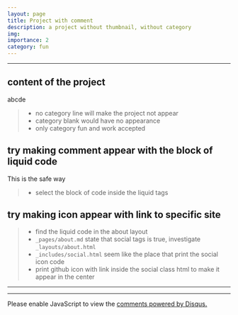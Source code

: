 ```yaml
---
layout: page
title: Project with comment
description: a project without thumbnail, without category
img: 
importance: 2
category: fun
---
```


***

## content of the project

abcde

> - no category line will make the project not appear
> - category blank would have no appearance
> - only category fun and work accepted

## try making comment appear with the block of liquid code

This is the safe way

> - select the block of code inside the liquid tags

## try making icon appear with link to specific site

> - find the liquid code in the about layout
> - `_pages/about.md` state that social tags is true, investigate `_layouts/about.html`
> - `_includes/social.html` seem like the place that print the social icon code
> - print github icon with link inside the social class html to make it appear in the center 

***

<div class="social">
  <div class="contact-icons">
    <a href="https://github.com/thehung92/treemixTools" title="GitHub"><i class="fab fa-github"></i></a>
  </div>
</div>


***

<div id="disqus_thread"></div>
<script type="text/javascript">
      var disqus_shortname  = '{{ site.disqus_shortname }}';
      var disqus_identifier = '{{ page.id }}';
      var disqus_title      = {{ page.title | jsonify }};
      (function() {
        var dsq = document.createElement('script'); dsq.type = 'text/javascript'; dsq.async = true;
        dsq.src = '//' + disqus_shortname + '.disqus.com/embed.js';
        (document.getElementsByTagName('head')[0] || document.getElementsByTagName('body')[0]).appendChild(dsq);
      })();
    </script>
<noscript>Please enable JavaScript to view the <a href="http://disqus.com/?ref_noscript">comments powered by Disqus.</a></noscript>
